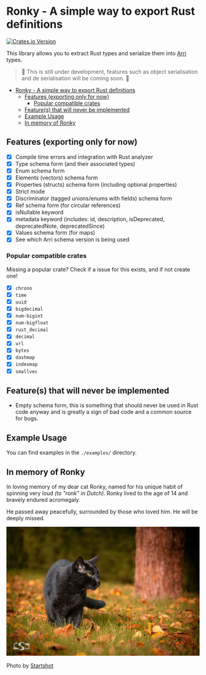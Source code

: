 # Ronky - A simple way to export Rust definitions

[![Crates.io Version](https://img.shields.io/crates/v/ronky)](https://crates.io/crates/ronky)

This library allows you to extract Rust types and serialize them into
[Arri](https://github.com/modiimedia/arri) types.

> 🚧 This is still under development, features such as object serialisation and
> de serialisation will be coming soon. 🚧

<!--toc:start-->

- [Ronky - A simple way to export Rust definitions](#ronky-a-simple-way-to-export-rust-definitions)
  - [Features (exporting only for now)](#features-exporting-only-for-now)
    - [Popular compatible crates](#popular-compatible-crates)
  - [Feature(s) that will never be implemented](#features-that-will-never-be-implemented)
  - [Example Usage](#example-usage)
  - [In memory of Ronky](#in-memory-of-ronky)
  <!--toc:end-->

## Features (exporting only for now)

- [x] Compile time errors and integration with Rust analyzer
- [x] Type schema form (and their associated types)
- [x] Enum schema form
- [x] Elements (vectors) schema form
- [x] Properties (structs) schema form (including optional properties)
- [x] Strict mode
- [x] Discriminator (tagged unions/enums with fields) schema form
- [x] Ref schema form (for circular references)
- [x] isNullable keyword
- [x] metadata keyword (includes: id, description, isDeprecated, deprecatedNote,
      deprecatedSince)
- [x] Values schema form (for maps)
- [x] See which Arri schema version is being used

### Popular compatible crates

Missing a popular crate? Check if a issue for this exists, and if not create one!

- [x] `chrono`
- [x] `time`
- [x] `uuid`
- [x] `bigdecimal`
- [x] `num-bigint`
- [x] `num-bigfloat`
- [x] `rust_decimal`
- [x] `decimal`
- [x] `url`
- [x] `bytes`
- [x] `dashmap`
- [x] `indexmap`
- [x] `smallvec`

## Feature(s) that will never be implemented

- Empty schema form, this is something that should never be used in Rust code
  anyway and is greatly a sign of bad code and a common source for bugs.

## Example Usage

You can find examples in the `./examples/` directory.

## In memory of Ronky

In loving memory of my dear cat Ronky, named for his unique habit of spinning
very loud _(to "ronk" in Dutch)_. Ronky lived to the age of 14 and bravely
endured acromegaly.

He passed away peacefully, surrounded by those who loved him. He will be deeply missed.

![A beautiful picture of Ronky](./.readme/assets/ronky.jpg)

Photo by [Startshot](https://www.instagram.com/_startshot_/)
